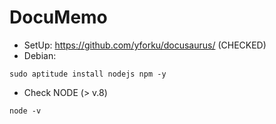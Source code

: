 # DocuMemo

* SetUp: https://github.com/yforku/docusaurus/ (CHECKED)
* Debian:
```
sudo aptitude install nodejs npm -y
```
* Check NODE (> v.8)
```
node -v
```


